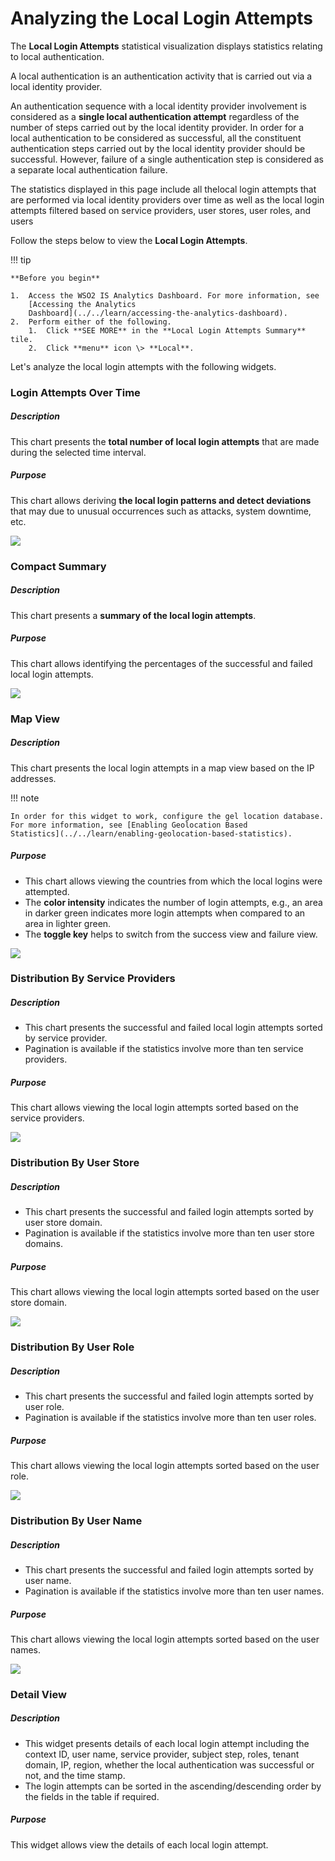 # Analyzing the Local Login Attempts

The **Local Login Attempts** statistical visualization displays
statistics relating to local authentication.

A local authentication is an authentication activity that is carried out
via a local identity provider.

An authentication sequence with a local identity provider involvement is
considered as a **single local authentication attempt** regardless of
the number of steps carried out by the local identity provider. In order
for a local authentication to be considered as successful, all the
constituent authentication steps carried out by the local identity
provider should be successful. However, failure of a single
authentication step is considered as a separate local authentication
failure.

The statistics displayed in this page include all thelocal
login attempts that are performed via local identity providers over time
as well as the local login attempts filtered based on service providers,
user stores, user roles, and users

Follow the steps below to view the **Local Login Attempts**.

!!! tip
    
    **Before you begin**
    
    1.  Access the WSO2 IS Analytics Dashboard. For more information, see
        [Accessing the Analytics
        Dashboard](../../learn/accessing-the-analytics-dashboard).
    2.  Perform either of the following.
        1.  Click **SEE MORE** in the **Local Login Attempts Summary** tile.
        2.  Click **menu** icon \> **Local**.
    

Let's analyze the local login attempts with the following widgets.

### Login Attempts Over Time

##### **Description**

This chart presents the **total number of local login attempts** that
are made during the selected time interval.

##### **Purpose**

This chart allows deriving **the local login patterns and detect
deviations** that may due to unusual occurrences such as attacks, system
downtime, etc.

![]( ../assets/img/103329237/103329248.png) 

### Compact Summary

##### Description

This chart presents a **summary of the local login attempts**.

##### Purpose

This chart allows identifying the percentages of the successful and
failed local login attempts.

![]( ../assets/img/103329237/103329246.png)

### Map View

##### Description

This chart presents the local login attempts in a map view based on the
IP addresses.

!!! note
    
    In order for this widget to work, configure the gel location database.
    For more information, see [Enabling Geolocation Based
    Statistics](../../learn/enabling-geolocation-based-statistics).
    

##### Purpose

-   This chart allows viewing the countries from which the local logins
    were attempted.
-   The **color intensity** indicates the number of login attempts,
    e.g., an area in darker green indicates more login attempts when
    compared to an area in lighter green.
-   The **toggle key** helps to switch from the success view and failure
    view.

![]( ../assets/img/103329237/103329238.png)

### Distribution By Service Providers

##### Description

-   This chart presents the successful and failed local login attempts
    sorted by service provider.
-   Pagination is available if the statistics involve more than ten
    service providers.

##### Purpose

This chart allows viewing the local login attempts sorted based on the
service providers.

![]( ../assets/img/103329237/103329244.png)

### Distribution By User Store

##### Description

-   This chart presents the successful and failed login attempts sorted
    by user store domain.
-   Pagination is available if the statistics involve more than ten user
    store domains.

##### Purpose

This chart allows viewing the local login attempts sorted based on the
user store domain.

![]( ../assets/img/103329237/103329243.png)

### Distribution By User Role

##### Description

-   This chart presents the successful and failed login attempts sorted
    by user role.
-   Pagination is available if the statistics involve more than ten user
    roles.

##### Purpose

This chart allows viewing the local login attempts sorted based on the
user role.

![]( ../assets/img/103329237/103329242.png)

### Distribution By User Name

##### Description

-   This chart presents the successful and failed login attempts sorted
    by user name.
-   Pagination is available if the statistics involve more than ten user
    names.

##### Purpose

This chart allows viewing the local login attempts sorted based on the
user names.

![]( ../assets/img/103329237/103329241.png)

### Detail View

##### Description

-   This widget presents details of each local login attempt including
    the context ID, user name, service provider, subject step, roles,
    tenant domain, IP, region, whether the local authentication was
    successful or not, and the time stamp.
-   The login attempts can be sorted in the ascending/descending order
    by the fields in the table if required.

##### Purpose

This widget allows view the details of each local login attempt.
